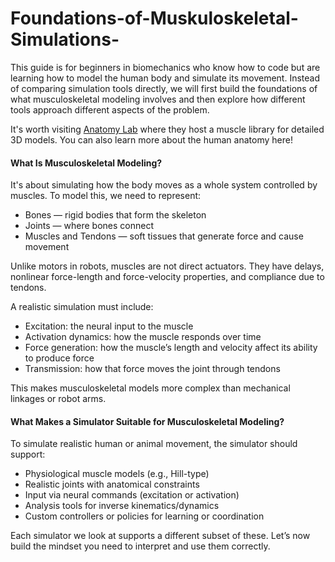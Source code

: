 # Foundations-of-Muskuloskeletal-Simulations-

This guide is for beginners in biomechanics who know how to code but are learning how to model the human body and simulate its movement. Instead of comparing simulation tools directly, we will first build the foundations of what musculoskeletal modeling involves and then explore how different tools approach different aspects of the problem.

It's worth visiting [Anatomy Lab](https://anatomy-lab.com/) where they host a muscle library for detailed 3D models. You can also learn more about the human anatomy here!

#### What Is Musculoskeletal Modeling?

It's about simulating how the body moves as a whole system controlled by muscles. To model this, we need to represent:
  - Bones — rigid bodies that form the skeleton
  - Joints — where bones connect 
  - Muscles and Tendons — soft tissues that generate force and cause movement

Unlike motors in robots, muscles are not direct actuators. They have delays, nonlinear force-length and force-velocity properties, and compliance due to tendons.

A realistic simulation must include:
- Excitation: the neural input to the muscle
- Activation dynamics: how the muscle responds over time
- Force generation: how the muscle’s length and velocity affect its ability to produce force
- Transmission: how that force moves the joint through tendons

This makes musculoskeletal models more complex than mechanical linkages or robot arms.

#### What Makes a Simulator Suitable for Musculoskeletal Modeling?

To simulate realistic human or animal movement, the simulator should support:

- Physiological muscle models (e.g., Hill-type)
- Realistic joints with anatomical constraints
- Input via neural commands (excitation or activation)
- Analysis tools for inverse kinematics/dynamics
- Custom controllers or policies for learning or coordination

Each simulator we look at supports a different subset of these. Let’s now build the mindset you need to interpret and use them correctly.
